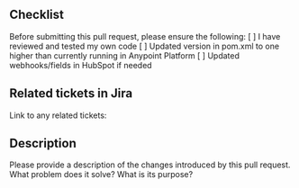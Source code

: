 ## Checklist
Before submitting this pull request, please ensure the following:
[ ] I have reviewed and tested my own code
[ ] Updated version in pom.xml to one higher than currently running in Anypoint Platform
[ ] Updated webhooks/fields in HubSpot if needed

## Related tickets in Jira
Link to any related tickets:

## Description
Please provide a description of the changes introduced by this pull request.
What problem does it solve? What is its purpose?
